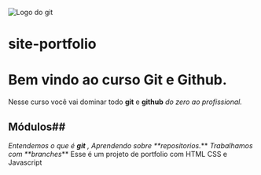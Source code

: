 
![Logo do git](https://sujeitoprogramador.com/wp-content/uploads/2021/04/gitimage.png)



# site-portfolio
# Bem vindo ao curso Git e Github.
Nesse curso você vai  dominar todo **git** e **github** _do zero ao profissional._


## Módulos##
_Entendemos o que é **git** , Aprendendo sobre **repositorios._** _Trabalhamos com **branches_**
Esse é um projeto de portfolio com HTML CSS e Javascript

